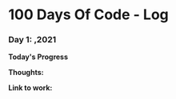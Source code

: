# 100 Days Of Code - Log

### Day 1: ,2021

**Today's Progress** 

**Thoughts:** 

**Link to work:**


